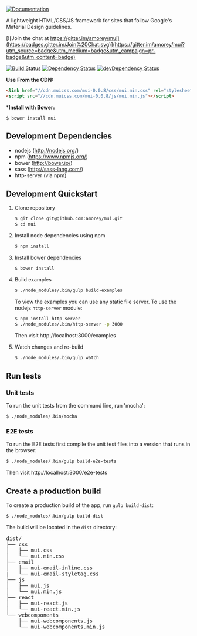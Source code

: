 [![Documentation](https://www.muicss.com/static/favicons/icon-192x192.png)](https://www.muicss.com)

A lightweight HTML/CSS/JS framework for sites that follow Google's Material Design guidelines.

[![Join the chat at https://gitter.im/amorey/mui](https://badges.gitter.im/Join%20Chat.svg)](https://gitter.im/amorey/mui?utm_source=badge&utm_medium=badge&utm_campaign=pr-badge&utm_content=badge)

[![Build Status](https://travis-ci.org/amorey/mui.svg?branch=master)](https://travis-ci.org/amorey/mui)
[![Dependency Status](https://david-dm.org/amorey/mui.svg)](https://david-dm.org/amorey/mui)
[![devDependency Status](https://david-dm.org/amorey/mui/dev-status.svg)](https://david-dm.org/amorey/mui#info=devDependencies)

**Use From the CDN:**

```html
<link href="//cdn.muicss.com/mui-0.0.8/css/mui.min.css" rel="stylesheet" type="text/css" />
<script src="//cdn.muicss.com/mui-0.0.8/js/mui.min.js"></script>
```

***Install with Bower:**

```shell
$ bower install mui
```

## Development Dependencies

* nodejs (http://nodejs.org/)
* npm (https://www.npmjs.org/)
* bower (http://bower.io/)
* sass (http://sass-lang.com/)
* http-server (via npm)

## Development Quickstart

1. Clone repository

   ```bash
   $ git clone git@github.com:amorey/mui.git
   $ cd mui
   ```

1. Install node dependencies using npm

   ```bash
   $ npm install
   ```

1. Install bower dependencies

   ```bash
   $ bower install
   ```

1. Build examples

   ```bash
   $ ./node_modules/.bin/gulp build-examples
   ```

   To view the examples you can use any static file server. To use the nodejs `http-server` module:

   ```bash
   $ npm install http-server
   $ ./node_modules/.bin/http-server -p 3000
   ```

   Then visit http://localhost:3000/examples

1. Watch changes and re-build

   ```bash
   $ ./node_modules/.bin/gulp watch
   ```

## Run tests

### Unit tests

To run the unit tests from the command line, run 'mocha':

```bash
$ ./node_modules/.bin/mocha
```

### E2E tests

To run the E2E tests first compile the unit test files into a version that runs in the browser:

```bash
$ ./node_modules/.bin/gulp build-e2e-tests
```

Then visit http://localhost:3000/e2e-tests

## Create a production build

To create a production build of the app, run `gulp build-dist`:

```bash
$ ./node_modules/.bin/gulp build-dist
```

The build will be located in the `dist` directory:

<pre>
dist/
├── css
│   ├── mui.css
│   └── mui.min.css
├── email
│   ├── mui-email-inline.css
|   └── mui-email-styletag.css
├── js
│   ├── mui.js
│   └── mui.min.js
├── react
│   ├── mui-react.js
│   └── mui-react.min.js
└── webcomponents
    ├── mui-webcomponents.js
    └── mui-webcomponents.min.js
</pre>

